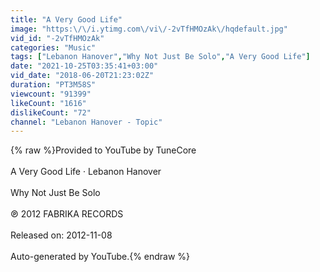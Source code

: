 ```yaml
---
title: "A Very Good Life"
image: "https:\/\/i.ytimg.com\/vi\/-2vTfHMOzAk\/hqdefault.jpg"
vid_id: "-2vTfHMOzAk"
categories: "Music"
tags: ["Lebanon Hanover","Why Not Just Be Solo","A Very Good Life"]
date: "2021-10-25T03:35:41+03:00"
vid_date: "2018-06-20T21:23:02Z"
duration: "PT3M58S"
viewcount: "91399"
likeCount: "1616"
dislikeCount: "72"
channel: "Lebanon Hanover - Topic"
---
```

{% raw %}Provided to YouTube by TuneCore<br /><br />A Very Good Life · Lebanon Hanover<br /><br />Why Not Just Be Solo<br /><br />℗ 2012 FABRIKA RECORDS<br /><br />Released on: 2012-11-08<br /><br />Auto-generated by YouTube.{% endraw %}
